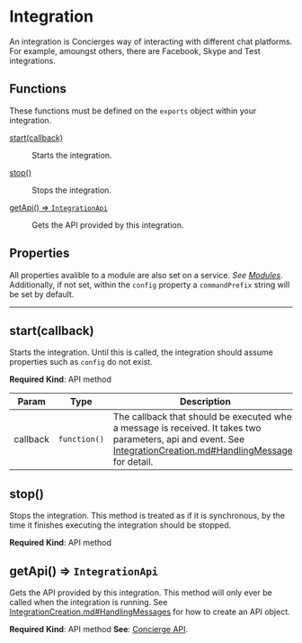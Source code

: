 # Integration
An integration is Concierges way of interacting with different chat platforms. For example, amoungst others, there are Facebook, Skype and Test integrations.

## Functions
These functions must be defined on the `exports` object within your integration.

<dl>
<dt><a href="#start">start(callback)</a></dt>
<dd><p>Starts the integration.</p></dd>
<dt><a href="#stop">stop()</a></dt>
<dd><p>Stops the integration.</p></dd>
<dt><a href="#getApi">getApi() ⇒ <code>IntegrationApi</code></a></dt>
<dd><p>Gets the API provided by this integration.</p></dd>
</dl>

## Properties
All properties avalible to a module are also set on a service. *See [Modules](./Module.md)*. Additionally, if not set, within the `config` property a `commandPrefix` string will be set by default.

<hr />

<a name="start"></a>
## start(callback)
Starts the integration.
Until this is called, the integration should assume properties such as `config` do not exist.

**Required**
**Kind**: API method

| Param | Type | Description |
| --- | --- | --- |
| callback | <code>function()</code> | The callback that should be executed when a message is received. It takes two parameters, api and event. See [IntegrationCreation.md#HandlingMessages](../IntegrationCreation.md#HandlingMessages) for detail. |

<a name="stop"></a>
## stop()
Stops the integration.
This method is treated as if it is synchronous, by the time it finishes executing the integration should be stopped.

**Required**
**Kind**: API method

<a name="getApi"></a>
## getApi() ⇒ <code>IntegrationApi</code>
Gets the API provided by this integration.
This method will only ever be called when the integration is running. See [IntegrationCreation.md#HandlingMessages](../IntegrationCreation.md#HandlingMessages) for how to create an API object.

**Required**
**Kind**: API method
**See**: [Concierge API](./Api.md).
